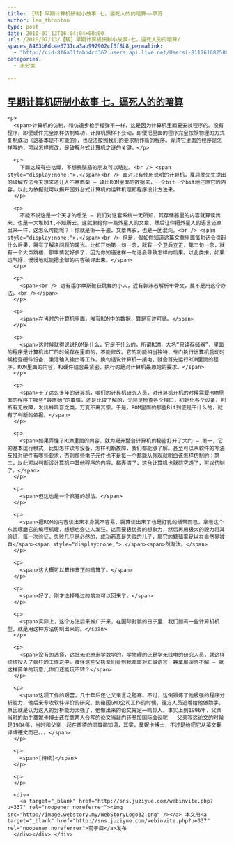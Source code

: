 ```yaml
---
title: 【转】早期计算机研制小故事 七。逼死人的的暗算——萨苏
author: leo_thronton
type: post
date: 2010-07-13T16:04:04+00:00
url: /2010/07/13/【转】早期计算机研制小故事-七。逼死人的的暗算/
spaces_8463b8dc4e3731ca3ab992902cf3f8b8_permalink:
  - "http://cid-8f6a31fabb4cd362.users.api.live.net/Users(-8112616825800567966)/Blogs('8F6A31FABB4CD362!102')/Entries('8F6A31FABB4CD362!1092')?authkey=yuBuArwciRo%24"
categories:
  - 未分类

---
```

<div id="msgcns!8F6A31FABB4CD362!1092" class="bvMsg">
  <div>
    <h2>
      <a href="http://blog.sina.com.cn/s/blog_476745f60100cx5e.html">早期计算机研制小故事 七。逼死人的的暗算</a>
    </h2>
    
    <p>
      <span>计算机的仿制，和仿造步枪手榴弹不一样，这是因为计算机里面要安装程序的。没有程序，即便硬件完全原样仿制成功，计算机照样不会动，即便把里面的程序完全按照物理的方式复制成功（这基本是不可能的），也没法按照我们的要求制作新的程序。弄清它里面的程序是怎样写的，可以怎样修改，是破解台式计算机之谜的关键。</p> 
      
      <p>
        下面这段有些枯燥，不想费脑筋的朋友可以略过。<br /> <span style="display:none;">.</span><br /> 面对只有使用说明的计算机，夏启胜先生提出的破解方法今天想来还让人不寒而栗 – 读出ROM里面的数据来，一个bit一个bit地还原它的内容，以此为依据就可以揭开国外台式计算机的运转机理和程序设计方法来。
      </p>
      
      <p>
        不能不说这是一个天才的想法 – 我们对这套系统一无所知，其存储器里的内容就算读出来，也是一大堆bit,不知所云。这就象给你一篇外星人的文章，然后让你把外星人的语言还原出来一样，这怎么可能呢？！你就是听一千遍，文章再长，也是一团混沌。<br /> <span style="display:none;">.</span><br /> 但是，假如你知道这篇文章里面每句话会引起什么后果，就有了解决问题的曙光。比如开始第一句一念，就有一个卫兵立正，第二句一念，就有一个大臣跳楼，那事情就好多了，因为你知道这样一句话会导致怎样的后果。以此类推，如果运气好，慢慢地就能把全部的内容破译出来。</span>
      </p>
      
      <p>
        <span><br /> 远有福尔摩斯破获跳舞的小人，近有郭沫若解析甲骨文，莫不是用这个办法。<br /></span>
      </p>
      
      <p>
        <span>在当时的计算机里面，唯有ROM中的数据，算是有迹可循。</span>
      </p>
      
      <p>
        <span>这时候就得说说ROM是什么，它是干什么的。所谓ROM，大名“只读存储器”，里面的程序是计算机出厂的时候存在里面的，不能修改。它的功能相当独特，专门执行计算机启动时候检查硬件设备，激活输入输出等工作。换句话说计算机一接电，就会首先运行ROM里面的程序。ROM里面的内容，和硬件结合最紧密，执行的是对计算机最原始的要求。</span>
      </p>
      
      <p>
        <span>干了这么多年的计算机，咱们的计算机研究人员，对计算机开机的时候需要ROM里面的程序干哪些“最原始”的事情，还是比较了解的，无非是检查各个接口，初始化各个设备，判断有无故障，发出蜂鸣音之类，万变不离其宗。于是，ROM里面的那些Bit到底是干什么的，就有了判断的依据。</span>
      </p>
      
      <p>
        <span>如果弄懂了ROM里面的内容，就为揭开整台计算机的秘密打开了大门 – 第一，它的基本运行模式，比如怎样读写设备，怎样判断故障，我们都能够了解。甚至可以从软件的写法反推对硬件有哪些要求，否则那些电子元件也不是每一个都能从外观就明白该怎样仿制的；第二，以此可以判断该计算机中其他程序的内容，都弄清了，这台计算机也就研究透了，可以仿制了。</span>
      </p>
      
      <p>
        <span>但这也是一个疯狂的想法。</span>
      </p>
      
      <p>
        <span>把ROM的内容读出来本身就不容易，就算读出来了也是打孔的纸带而已，拿着这个东西琢磨它的编程机理，想想也会让人发狂。这需要极优秀的想象力，然后再用极大的毅力将其验证，每一次验证，失败几乎是必然的，成功若真是失败的儿子，那它的繁殖率足以在自然界被自</span><span style="display:none;">.</span><span>然淘汰。</span>
      </p>
      
      <p>
        <span>这大概可以算作真正的暗算了。</span>
      </p>
      
      <p>
        <span>好了，刚才选择略过的朋友可以回来了。</span>
      </p>
      
      <p>
        <span>实际上，这个方法后来推广开来，在国际封锁的日子里，我们颇有一些计算机机型，就是用这种方法仿制出来的。</span>
      </p>
      
      <p>
        <span>没有的选择，这批无论原来学数学的，学物理的还是学无线电的研究人员，就这样统统投入了疯狂的工作之中。难怪这些父执辈们看到我辈面对汇编语言一筹莫展深感不解 – 就这样简单的玩意儿你们还能玩不转？</span>
      </p>
      
      <p>
        <span>这项工作的艰苦，几十年后还让父亲言之胆寒。不过，这倒锻炼了他极强的程序分析能力，他后来专攻软件评价的研究，到德国GMD公司工作的时候，德方人员追着给他做助手，原因就是认为这人的分析能力太强了，他做出来的论文肯定一鸣惊人。事实上到1996年，父亲当时的助手莫妮卡博士还在拿两人合写的论文当敲门砖参加国际会议呢 – 父亲写这论文的时候是1984年，当时和父亲一起在西德的同事都知道，其实，莫妮卡博士，不过是给把它从英文翻译成德文而已。。。</span>
      </p>
      
      <p>
        <span>[待续]</span>
      </p>
      
      <p>
      </p>
      
      <div>
        <a target="_blank" href="http://sns.juziyue.com/webinvite.php?u=337" rel="noopener noreferrer"><img src="http://image.webstory.my/WebStoryLogo32.png" /></a> 本文用<a target="_blank" href="http://sns.juziyue.com/webinvite.php?u=337" rel="noopener noreferrer">菊子曰</a>发布
      </div></div> </div>
